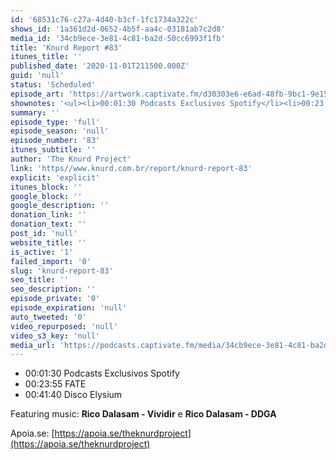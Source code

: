 ```yaml
---
id: '68531c76-c27a-4d40-b3cf-1fc1734a322c'
shows_id: '1a361d2d-0652-4b5f-aa4c-03181ab7c2d8'
media_id: '34cb9ece-3e81-4c81-ba2d-50cc6993f1fb'
title: 'Knurd Report #83'
itunes_title: ''
published_date: '2020-11-01T211500.000Z'
guid: 'null'
status: 'Scheduled'
episode_art: 'https://artwork.captivate.fm/d30303e6-e6ad-48fb-9bc1-9e150134c545/qlauybz41ibzj3z3vxahk-3w.jpg'
shownotes: '<ul><li>00:01:30 Podcasts Exclusivos Spotify</li><li>00:23:55 FATE</li><li>00:41:40 Disco Elysium</li></ul><p>Featuring music: <strong>Rico Dalasam - Vividir</strong> e <strong>Rico Dalasam - DDGA</strong></p><p>Apoia.se: <a href="https://apoia.se/theknurdproject" rel="noopener noreferrer" target="_blank">https://apoia.se/theknurdproject</a></p>'
summary: ''
episode_type: 'full'
episode_season: 'null'
episode_number: '83'
itunes_subtitle: ''
author: 'The Knurd Project'
link: 'https//www.knurd.com.br/report/knurd-report-83'
explicit: 'explicit'
itunes_block: ''
google_block: ''
google_description: ''
donation_link: ''
donation_text: ''
post_id: 'null'
website_title: ''
is_active: '1'
failed_import: '0'
slug: 'knurd-report-83'
seo_title: ''
seo_description: ''
episode_private: '0'
episode_expiration: 'null'
auto_tweeted: '0'
video_repurposed: 'null'
video_s3_key: 'null'
media_url: 'https://podcasts.captivate.fm/media/34cb9ece-3e81-4c81-ba2d-50cc6993f1fb/knurd83.mp3'
---
```

*   00:01:30 Podcasts Exclusivos Spotify
*   00:23:55 FATE
*   00:41:40 Disco Elysium

Featuring music: **Rico Dalasam - Vividir** e **Rico Dalasam - DDGA**

Apoia.se: [https://apoia.se/theknurdproject](https://apoia.se/theknurdproject)